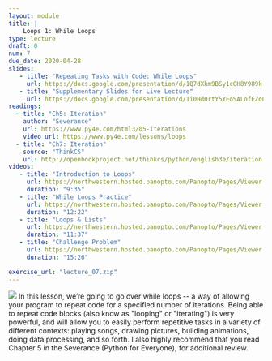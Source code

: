 ```yaml
---
layout: module
title: |   
    Loops 1: While Loops
type: lecture
draft: 0
num: 7
due_date: 2020-04-28
slides: 
   - title: "Repeating Tasks with Code: While Loops"
     url: https://docs.google.com/presentation/d/1Q7dXkm9BSy1cGH8Y989k-IdbmfN7GjMBPARyISu_uco/edit?usp=sharing
   - title: "Supplementary Slides for Live Lecture"
     url: https://docs.google.com/presentation/d/1i0Hd0rtY5YFoSALofEZonDszsn-nfyDVVjP3eT-oxa4/edit?usp=sharing
readings:
  - title: "Ch5: Iteration"
    author: "Severance"
    url: https://www.py4e.com/html3/05-iterations
    video_url: https://www.py4e.com/lessons/loops
  - title: "Ch7: Iteration"
    source: "ThinkCS"
    url: http://openbookproject.net/thinkcs/python/english3e/iteration.html
videos:
   - title: "Introduction to Loops"
     url: https://northwestern.hosted.panopto.com/Panopto/Pages/Viewer.aspx?id=8afbfded-0762-4174-ac45-abab00da5780
     duration: "9:35"
   - title: "While Loops Practice"
     url: https://northwestern.hosted.panopto.com/Panopto/Pages/Viewer.aspx?id=5982e725-b08b-4c83-8e21-abab00e06b35
     duration: "12:22"
   - title: "Loops & Lists"
     url: https://northwestern.hosted.panopto.com/Panopto/Pages/Viewer.aspx?id=0423a570-253f-44dd-a7e4-abab00e40b49
     duration: "11:37"
   - title: "Challenge Problem"
     url: https://northwestern.hosted.panopto.com/Panopto/Pages/Viewer.aspx?id=aee45eb6-585f-40de-a5b4-abab00e74b9e
     duration: "15:26"

exercise_url: "lecture_07.zip"
---
```


<img class="module-image" src="/spring2020/assets/images/lectures/lecture_07_loops.gif" /> In this lesson, we’re going to go over while loops -- a way of allowing your program to repeat code for a specified number of iterations. Being able to repeat code blocks (also know as "looping" or "iterating") is very powerful, and will allow you to easily perform repetitive tasks in a variety of different contexts: playing songs, drawing pictures, building animations, doing data processing, and so forth. I also highly recommend that you read Chapter 5 in the Severance (Python for Everyone), for additional review.